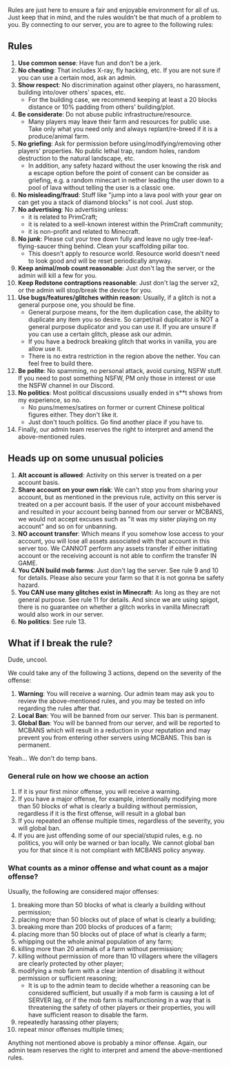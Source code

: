 Rules are just here to ensure a fair and enjoyable environment for all of us. Just keep that in mind, and the rules wouldn't be that much of a problem to you.
By connecting to our server, you are to agree to the following rules:

## Rules

1. **Use common sense**: Have fun and don't be a jerk.
2. **No cheating**: That includes X-ray, fly hacking, etc. If you are not sure if you can use a certain mod, ask an admin.
3. **Show respect**: No discrimination against other players, no harassment, building into/over others' spaces, etc.
    - For the building case, we recommend keeping at least a 20 blocks distance or 10% padding from others' building/plot.
4. **Be considerate**: Do not abuse public infrastructure/resource.
    - Many players may leave their farm and resources for public use. Take only what you need only and always replant/re-breed if it is a produce/animal farm.
5. **No griefing**: Ask for permission before using/modifying/removing other players' properties. No public lethal trap, random holes, random destruction to the natural landscape, etc.
    - In addition, any safety hazard without the user knowing the risk and a escape option before the point of consent can be consider as griefing, e.g. a random minecart in nether leading the user down to a pool of lava without telling the user is a classic one.
6. **No misleading/fraud**: Stuff like "jump into a lava pool with your gear on can get you a stack of diamond blocks" is not cool. Just stop.
7. **No advertising**: No advertising unless:
    - it is related to PrimCraft;
    - it is related to a well-known interest within the PrimCraft community;
    - it is non-profit and related to Minecraft.
8. **No junk**: Please cut your tree down fully and leave no ugly tree-leaf-flying-saucer thing behind. Clean your scaffolding pillar too.
    - This doesn't apply to resource world. Resource world doesn't need to look good and will be reset periodically anyway.
9. **Keep animal/mob count reasonable**: Just don't lag the server, or the admin will kill a few for you.
10. **Keep Redstone contraptions reasonable**: Just don't lag the server x2, or the admin will stop/break the device for you.
11. **Use bugs/features/glitches within reason**: Usually, if a glitch is not a general purpose one, you should be fine.
    - General purpose means, for the item duplication case, the ability to duplicate any item you so desire. So carpet/rail duplicator is NOT a general purpose duplicator and you can use it. If you are unsure if you can use a certain glitch, please ask our admin.
    - If you have a bedrock breaking glitch that works in vanilla, you are allow use it.
    - There is no extra restriction in the region above the nether. You can feel free to build there.
12. **Be polite**: No spamming, no personal attack, avoid cursing, NSFW stuff. If you need to post something NSFW, PM only those in interest or use the NSFW channel in our Discord.
13. **No politics**: Most political discussions usually ended in s**t shows from my experience, so no.
    - No puns/memes/satires on former or current Chinese political figures either. They don't like it.
    - Just don't touch politics. Go find another place if you have to.
14. Finally, our admin team reserves the right to interpret and amend the above-mentioned rules.

## Heads up on some unusual policies

1. **Alt account is allowed**: Activity on this server is treated on a per account basis.
2. **Share account on your own risk**: We can't stop you from sharing your account, but as mentioned in the previous rule, activity on this server is treated on a per account basis. If the user of your account misbehaved and resulted in your account being banned from our server or MCBANS, we would not accept excuses such as "it was my sister playing on my account" and so on for unbanning.
3. **NO account transfer**: Which means if you somehow lose access to your account, you will lose all assets associated with that account in this server too. We CANNOT perform any assets transfer if either initiating account or the receiving account is not able to confirm the transfer IN GAME.
4. **You CAN build mob farms**: Just don't lag the server. See rule 9 and 10 for details. Please also secure your farm so that it is not gonna be safety hazard.
5. **You CAN use many glitches exist in Minecraft**: As long as they are not general purpose. See rule 11 for details. And since we are using spigot, there is no guarantee on whether a glitch works in vanilla Minecraft would also work in our server.
6. **No politics**: See rule 13.

## What if I break the rule?
Dude, uncool.

We could take any of the following 3 actions, depend on the severity of the offense:
1. **Warning**: You will receive a warning. Our admin team may ask you to review the above-mentioned rules, and you may be tested on info regarding the rules after that.
2. **Local Ban**: You will be banned from our server. This ban is permanent.
3. **Global Ban**: You will be banned from our server, and will be reported to MCBANS which will result in a reduction in your reputation and may prevent you from entering other servers using MCBANS. This ban is permanent.

Yeah... We don't do temp bans.

### General rule on how we choose an action
1. If it is your first minor offense, you will receive a warning.
2. If you have a major offense, for example, intentionally modifying more than 50 blocks of what is clearly a building without permission, regardless if it is the first offense, will result in a global ban
3. If you repeated an offense multiple times, regardless of the severity, you will global ban.
4. If you are just offending some of our special/stupid rules, e.g. no politics, you will only be warned or ban locally. We cannot global ban you for that since it is not compliant with MCBANS policy anyway.

### What counts as a minor offense and what count as a major offense?
Usually, the following are considered major offenses:
1. breaking more than 50 blocks of what is clearly a building without permission;
2. placing more than 50 blocks out of place of what is clearly a building;
3. breaking more than 200 blocks of produces of a farm;
4. placing more than 50 blocks out of place of what is clearly a farm;
5. whipping out the whole animal population of any farm;
6. killing more than 20 animals of a farm without permission;
7. killing without permission of more than 10 villagers where the villagers are clearly protected by other player;
8. modifying a mob farm with a clear intention of disabling it without permission or sufficient reasoning;
    - It is up to the admin team to decide whether a reasoning can be considered sufficient, but usually if a mob farm is causing a lot of SERVER lag, or if the mob farm is malfunctioning in a way that is threatening the safety of other players or their properties, you will have sufficient reason to disable the farm.
9. repeatedly harassing other players;
11. repeat minor offenses multiple times;

Anything not mentioned above is probably a minor offense. Again, our admin team reserves the right to interpret and amend the above-mentioned rules.